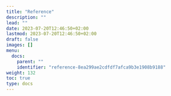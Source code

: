 ```yaml
---
title: "Reference"
description: ""
lead: ""
date: 2023-07-20T12:46:50+02:00
lastmod: 2023-07-20T12:46:50+02:00
draft: false
images: []
menu:
  docs:
    parent: ""
    identifier: "reference-8ea299ae2cdfdf7afca9b3e1908b9188"
weight: 132
toc: true
type: docs
---
```

